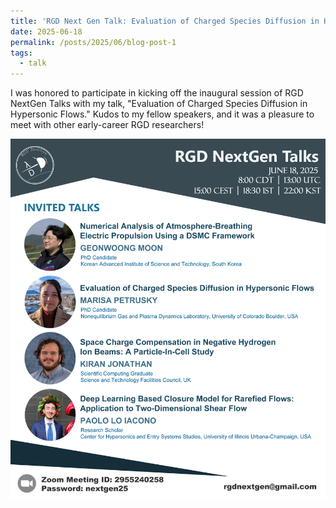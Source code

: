 ```yaml
---
title: 'RGD Next Gen Talk: Evaluation of Charged Species Diffusion in Hypersonic Flows'
date: 2025-06-18
permalink: /posts/2025/06/blog-post-1
tags:
  - talk
---
```


I was honored to participate in kicking off the inaugural session of RGD NextGen Talks with my talk, "Evaluation of Charged Species Diffusion in Hypersonic Flows." Kudos to my fellow speakers, and it was a pleasure to meet with other early-career RGD researchers!

![Promotional image for online seminar](../images/RGD-Talks-To-2025-6-18.png)
